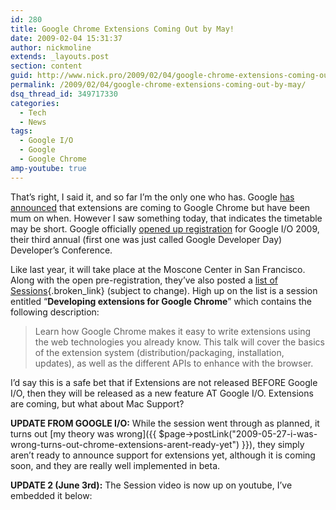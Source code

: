 ```yaml
---
id: 280
title: Google Chrome Extensions Coming Out by May!
date: 2009-02-04 15:31:37
author: nickmoline
extends: _layouts.post
section: content
guid: http://www.nick.pro/2009/02/04/google-chrome-extensions-coming-out-by-may/
permalink: /2009/02/04/google-chrome-extensions-coming-out-by-may/
dsq_thread_id: 349717330
categories:
  - Tech
  - News
tags:
  - Google I/O
  - Google
  - Google Chrome
amp-youtube: true
---
```

That&#8217;s right, I said it, and so far I&#8217;m the only one who has. Google [has announced](http://news.cnet.com/8301-17939_109-10110247-2.html) that extensions are coming to Google Chrome but have been mum on when. However I saw something today, that indicates the timetable may be short. Google officially [opened up registration](http://code.google.com/events/io/) for Google I/O 2009, their third annual (first one was just called Google Developer Day) Developer&#8217;s Conference.

<!--more-->

<amp-img title="Google Chrome Extensions Session at Google I/O 2009" src="{{ $page->baseUrl }}/wp-content/uploads/sites/4/2009/02/region-capture-2.webp" alt="Google Chrome Extensions Session at Google I/O 2009" width="835" height="345" layout="responsive" lightbox>
  <amp-img fallback title="Google Chrome Extensions Session at Google I/O 2009" src="{{ $page->baseUrl }}/wp-content/uploads/sites/4/2009/02/region-capture-2.png" alt="Google Chrome Extensions Session at Google I/O 2009" width="835" height="345" layout="responsive" lightbox></amp-img>
</amp-img>

Like last year, it will take place at the Moscone Center in San Francisco. Along with the open pre-registration, they&#8217;ve also posted a [list of Sessions](http://code.google.com/events/io/sessions.html){.broken_link} (subject to change). High up on the list is a session entitled &#8220;**Developing extensions for Google Chrome**&#8221; which contains the following description:

> Learn how Google Chrome makes it easy to write extensions using the web technologies you already know. This talk will cover the basics of the extension system (distribution/packaging, installation, updates), as well as the different APIs to enhance with the browser.

I&#8217;d say this is a safe bet that if Extensions are not released BEFORE Google I/O, then they will be released as a new feature AT Google I/O. Extensions are coming, but what about Mac Support?

**UPDATE FROM GOOGLE I/O:** While the session went through as planned, it turns out [my theory was wrong]({{ $page->postLink("2009-05-27-i-was-wrong-turns-out-chrome-extensions-arent-ready-yet") }}), they simply aren&#8217;t ready to announce support for extensions yet, although it is coming soon, and they are really well implemented in beta.

**UPDATE 2 (June 3rd):** The Session video is now up on youtube, I&#8217;ve embedded it below:

<amp-youtube data-videoid="g03bcb70kFQ" layout="responsive" width="480" height="360"></amp-youtube>
